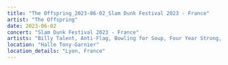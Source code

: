 ```yaml
---
title: "The Offspring_2023-06-02_Slam Dunk Festival 2023 - France"
artist: "The Offspring"
date: 2023-06-02
concert: "Slam Dunk Festival 2023 - France"
artists: "Billy Talent, Anti-Flag, Bowling for Soup, Four Year Strong, Boston Manor, Oakman, Trash Boat, Beauty School, Simple Plan, The Offspring"
location: "Halle Tony-Garnier"
location_details: "Lyon, France"
---
```

